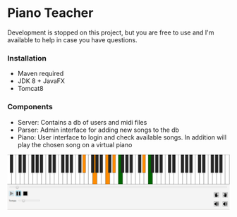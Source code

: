 # Piano Teacher

Development is stopped on this project, but you are free to use 
and I'm available to help in case you have questions.

### Installation

* Maven required
* JDK 8 + JavaFX
* Tomcat8
 
### Components

* Server: Contains a db of users and midi files
* Parser: Admin interface for adding new songs to the db
* Piano: User interface to login and check available songs. In addition will play the chosen song on a virtual piano

![Piano image](piano.png?raw=true "Piano image")
